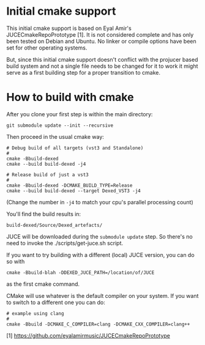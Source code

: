 Initial cmake support
=====================

This initial cmake support is based on Eyal Amir's JUCECmakeRepoPrototype [1]. It is not considered complete
and has only been tested on Debian and Ubuntu. No linker or compile options have been set for  other operating systems.

But, since this initial cmake support doesn't conflict with the projucer based build system and
not a single file needs to be changed for it to work it might serve as a first building step for a proper transition to cmake.


# How to build with cmake

After you clone your first step is within the main directory:

```
git submodule update --init --recursive
```

Then proceed in the usual cmake way:

```
# Debug build of all targets (vst3 and Standalone)
#
cmake -Bbuild-dexed  
cmake --build build-dexed -j4
```
```
# Release build of just a vst3
#
cmake -Bbuild-dexed -DCMAKE_BUILD_TYPE=Release 
cmake --build build-dexed --target Dexed_VST3 -j4
```
(Change the number in `-j4` to match your cpu's parallel processing count)

You'll find the build results in:

```
build-dexed/Source/Dexed_artefacts/
```

JUCE will be downloaded during the `submodule update` step.
So there's no need to invoke the ./scripts/get-juce.sh script.

If you want to try building with a different (local) JUCE version, you can do so with
```
cmake -Bbuild-blah -DDEXED_JUCE_PATH=/location/of/JUCE
```
as the first cmake command.

CMake will use whatever is the default compiler on your system.
If you want to switch to a different one you can do:
```
# example using clang
#
cmake -Bbuild -DCMAKE_C_COMPILER=clang -DCMAKE_CXX_COMPILER=clang++
```



[1] https://github.com/eyalamirmusic/JUCECmakeRepoPrototype

